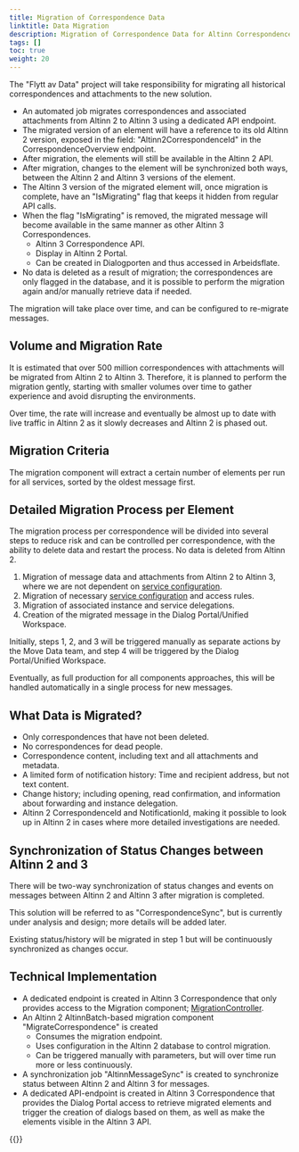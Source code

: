 ```yaml
---
title: Migration of Correspondence Data
linktitle: Data Migration
description: Migration of Correspondence Data for Altinn Correspondence
tags: []
toc: true
weight: 20
---
```


The "Flytt av Data" project will take responsibility for migrating all historical correspondences and attachments to the new solution.

- An automated job migrates correspondences and associated attachments from Altinn 2 to Altinn 3 using a dedicated API endpoint.
- The migrated version of an element will have a reference to its old Altinn 2 version, exposed in the field: "Altinn2CorrespondenceId" in the CorrespondenceOverview endpoint.
- After migration, the elements will still be available in the Altinn 2 API.
- After migration, changes to the element will be synchronized both ways, between the Altinn 2 and Altinn 3 versions of the element.
- The Altinn 3 version of the migrated element will, once migration is complete, have an "IsMigrating" flag that keeps it hidden from regular API calls.
- When the flag "IsMigrating" is removed, the migrated message will become available in the same manner as other Altinn 3 Correspondences.
  - Altinn 3 Correspondence API.
  - Display in Altinn 2 Portal.
  - Can be created in Dialogporten and thus accessed in Arbeidsflate.
- No data is deleted as a result of migration; the correspondences are only flagged in the database, and it is possible to perform the migration again and/or manually retrieve data if needed.

The migration will take place over time, and can be configured to re-migrate messages.

## Volume and Migration Rate

It is estimated that over 500 million correspondences with attachments will be migrated from Altinn 2 to Altinn 3.
Therefore, it is planned to perform the migration gently, starting with smaller volumes over time to gather experience and avoid disrupting the environments.

Over time, the rate will increase and eventually be almost up to date with live traffic in Altinn 2 as it slowly decreases and Altinn 2 is phased out.

## Migration Criteria

The migration component will extract a certain number of elements per run for all services, sorted by the oldest message first.

## Detailed Migration Process per Element

The migration process per correspondence will be divided into several steps to reduce risk and can be controlled per correspondence, with the ability to delete data and restart the process.
No data is deleted from Altinn 2.

1. Migration of message data and attachments from Altinn 2 to Altinn 3, where we are not dependent on [service configuration](../service-migration/).
2. Migration of necessary [service configuration](../service-migration/) and access rules.
3. Migration of associated instance and service delegations.
4. Creation of the migrated message in the Dialog Portal/Unified Workspace.

Initially, steps 1, 2, and 3 will be triggered manually as separate actions by the Move Data team, and step 4 will be triggered by the Dialog Portal/Unified Workspace.

Eventually, as full production for all components approaches, this will be handled automatically in a single process for new messages.

## What Data is Migrated?

- Only correspondences that have not been deleted.
- No correspondences for dead people.
- Correspondence content, including text and all attachments and metadata.
- A limited form of notification history: Time and recipient address, but not text content.
- Change history; including opening, read confirmation, and information about forwarding and instance delegation.
- Altinn 2 CorrespondenceId and NotificationId, making it possible to look up in Altinn 2 in cases where more detailed investigations are needed.

## Synchronization of Status Changes between Altinn 2 and 3

There will be two-way synchronization of status changes and events on messages between Altinn 2 and Altinn 3 after migration is completed.

This solution will be referred to as "CorrespondenceSync", but is currently under analysis and design; more details will be added later.

Existing status/history will be migrated in step 1 but will be continuously synchronized as changes occur.

## Technical Implementation

- A dedicated endpoint is created in Altinn 3 Correspondence that only provides access to the Migration component; [MigrationController](https://github.com/Altinn/altinn-correspondence/blob/main/src/Altinn.Correspondence.API/Controllers/MigrationController.cs).
- An Altinn 2 AltinnBatch-based migration component "MigrateCorrespondence" is created
  - Consumes the migration endpoint.
  - Uses configuration in the Altinn 2 database to control migration.
  - Can be triggered manually with parameters, but will over time run more or less continuously.
- A synchronization job "AltinnMessageSync" is created to synchronize status between Altinn 2 and Altinn 3 for messages.
- A dedicated API-endpoint is created in Altinn 3 Correspondence that provides the Dialog Portal access to retrieve migrated elements and trigger the creation of dialogs based on them, as well as make the elements visible in the Altinn 3 API.

{{<children />}}
